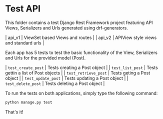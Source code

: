 
# Test API

This folder contains a test Django Rest Framework project featuring API Views, Serializers and Urls generated using drf-generators.

| api_v1 | ViewSet based Views and routes |
| api_v2 | APIView style views and standard urls |

Each app has 5 tests to test the basic functionality of the View, Serializers and Urls for the provided model (Post).

| `test_create_post` | Tests creating a Post object |
| `test_list_post` | Tests gettin a list of Post objects |
| `test_retrieve_post` | Tests geting a Post object |
| `test_update_post` | Tests updating a Post object |
| `test_delete_post` | Tests deleting a Post object |

To run the tests on both applications, simply type the following command:

```bash
python manage.py test
```

That's it!
